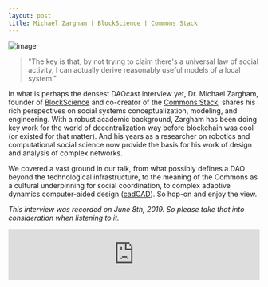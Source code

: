 ```yaml
---
layout: post
title: Michael Zargham | BlockScience | Commons Stack
---
```


![image](/assets/images/banners/s02e03.png)

> "The key is that, by not trying to claim there's a universal law of social activity, I can actually derive reasonably useful models of a local system."

In what is perhaps the densest DAOcast interview yet, Dr. Michael Zargham, founder of [BlockScience](https://block.science/) and co-creator of the [Commons Stack](https://medium.com/giveth/introducing-the-commons-stack-scalable-infrastructure-for-community-collaboration-6886eb97413e?fbclid=IwAR1SQgjD8xfNvCaZDy0RrBr6LzO2oH090jqJdja5JpwRg1i77y8p_vs7d8w), shares his rich perspectives on social systems conceptualization, modeling, and engineering. With a robust academic background, Zargham has been doing key work for the world of decentralization way before blockchain was cool (or existed for that matter). And his years as a researcher on robotics and computational social science now provide the basis for his work of design and analysis of complex networks.

We covered a vast ground in our talk, from what possibly defines a DAO beyond the technological infrastructure, to the meaning of the Commons as a cultural underpinning for social coordination, to complex adaptive dynamics computer-aided design ([cadCAD](https://docs.google.com/forms/d/1ink2MLNM9EkmbemTyaavE1xQSR68mkM-jrhibXlkA8k/viewform?edit_requested=true#responses)). So hop-on and enjoy the view.

*This interview was recorded on June 8th, 2019. So please take that into consideration when listening to it.*

<iframe src="https://anchor.fm/daocast/embed/episodes/Michael-Zargham--Blockscience--Commons-Stack-e49h2c" height="102px" width="100%" frameborder="0" scrolling="no"></iframe>
